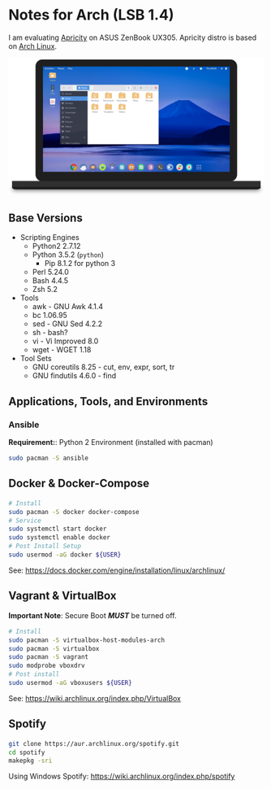 # **Notes for Arch (LSB 1.4)**

I am evaluating [Apricity](https://apricityos.com/) on ASUS ZenBook UX305.  Apricity distro is based on [Arch Linux](https://www.archlinux.org/).

![Apricity](images/apricity-laptop.png)

## **Base Versions**

* Scripting Engines
    * Python2 2.7.12
    * Python 3.5.2 (`python`)
        * Pip 8.1.2 for python 3
    * Perl 5.24.0
    * Bash 4.4.5
    * Zsh 5.2
* Tools
    * awk - GNU Awk 4.1.4
    * bc 1.06.95
    * sed - GNU Sed 4.2.2
    * sh - bash?
    * vi - Vi Improved 8.0
    * wget - WGET 1.18
* Tool Sets
    * GNU coreutils 8.25 - cut, env, expr, sort, tr
    * GNU findutils 4.6.0 - find

## **Applications, Tools, and Environments**

### **Ansible**

**Requirement:**: Python 2 Environment (installed with pacman)

```bash
sudo pacman -S ansible
```

## **Docker & Docker-Compose**

```bash
# Install
sudo pacman -S docker docker-compose
# Service
sudo systemctl start docker
sudo systemctl enable docker
# Post Install Setup
sudo usermod -aG docker ${USER}
```

See: https://docs.docker.com/engine/installation/linux/archlinux/

## **Vagrant & VirtualBox**

**Important Note**: Secure Boot ***MUST*** be turned off.

```bash
# Install
sudo pacman -S virtualbox-host-modules-arch
sudo pacman -S virtualbox
sudo pacman -S vagrant
sudo modprobe vboxdrv
# Post install
sudo usermod -aG vboxusers ${USER}
```

See: https://wiki.archlinux.org/index.php/VirtualBox

## **Spotify**

```bash
git clone https://aur.archlinux.org/spotify.git
cd spotify
makepkg -sri
```

Using Windows Spotify: https://wiki.archlinux.org/index.php/spotify
